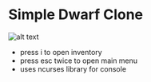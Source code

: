 # Simple Dwarf Clone

![alt text](https://github.com/112212/simple_dwarf_clone/raw/demo/simple-dwarf-clone-demo.gif)

- press i to open inventory
- press esc twice to open main menu
- uses ncurses library for console
